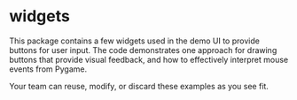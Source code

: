 widgets
=======

This package contains a few widgets used in the demo UI to provide
buttons for user input. The code demonstrates one approach for drawing
buttons that provide visual feedback, and how to effectively interpret
mouse events from Pygame.

Your team can reuse, modify, or discard these examples as you see fit.

